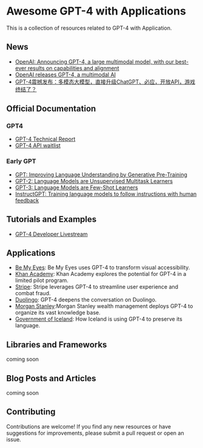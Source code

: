 # Awesome GPT-4 with Applications

This is a collection of resources related to GPT-4 with Application.

## News
- [OpenAI: Announcing GPT-4, a large multimodal model, with our best-ever results on capabilities and alignment](https://openai.com/product/gpt-4)
- [OpenAI releases GPT-4, a multimodal AI](https://www.theverge.com/2023/3/14/23638033/openai-gpt-4-chatgpt-multimodal-deep-learning)
- [GPT-4震撼发布：多模态大模型，直接升级ChatGPT、必应，开放API，游戏终结了？](https://mp.weixin.qq.com/s/kA7FBZsT6SIvwIkRwFS-xw)

## Official Documentation
### GPT4
- [GPT-4 Technical Report](https://cdn.openai.com/papers/gpt-4.pdf)
- [GPT-4 API waitlist](https://openai.com/waitlist/gpt-4-api)

### Early GPT
- [GPT: Improving Language Understanding by Generative Pre-Training](https://www.cs.ubc.ca/~amuham01/LING530/papers/radford2018improving.pdf)
- [GPT-2: Language Models are Unsupervised Multitask Learners](https://life-extension.github.io/2020/05/27/GPT%E6%8A%80%E6%9C%AF%E5%88%9D%E6%8E%A2/language-models.pdf)
- [GPT-3: Language Models are Few-Shot Learners](https://proceedings.neurips.cc/paper/2020/hash/1457c0d6bfcb4967418bfb8ac142f64a-Abstract.html) 
- [InstructGPT: Training language models to follow instructions with human feedback](https://arxiv.org/abs/2203.02155) 

## Tutorials and Examples
- [GPT-4 Developer Livestream](https://www.youtube.com/watch?v=outcGtbnMuQ)  

## Applications

- [Be My Eyes](https://openai.com/customer-stories/be-my-eyes): Be My Eyes uses GPT-4 to transform visual accessibility.
- [Khan Academy](https://openai.com/customer-stories/khan-academy): Khan Academy explores the potential for GPT-4 in a limited pilot program.
- [Stripe](https://openai.com/customer-stories/stripe): Stripe leverages GPT-4 to streamline user experience and combat fraud.
- [Duolingo](https://openai.com/customer-stories/duolingo): GPT-4 deepens the conversation on Duolingo.
- [Morgan Stanley](https://openai.com/customer-stories/morgan-stanley):Morgan Stanley wealth management deploys GPT-4 to organize its vast knowledge base.
- [Government of Iceland](https://openai.com/customer-stories/government-of-iceland): How Iceland is using GPT-4 to preserve its language.


## Libraries and Frameworks

coming soon

## Blog Posts and Articles

coming soon

## Contributing

Contributions are welcome! If you find any new resources or have suggestions for improvements, please submit a pull request or open an issue.